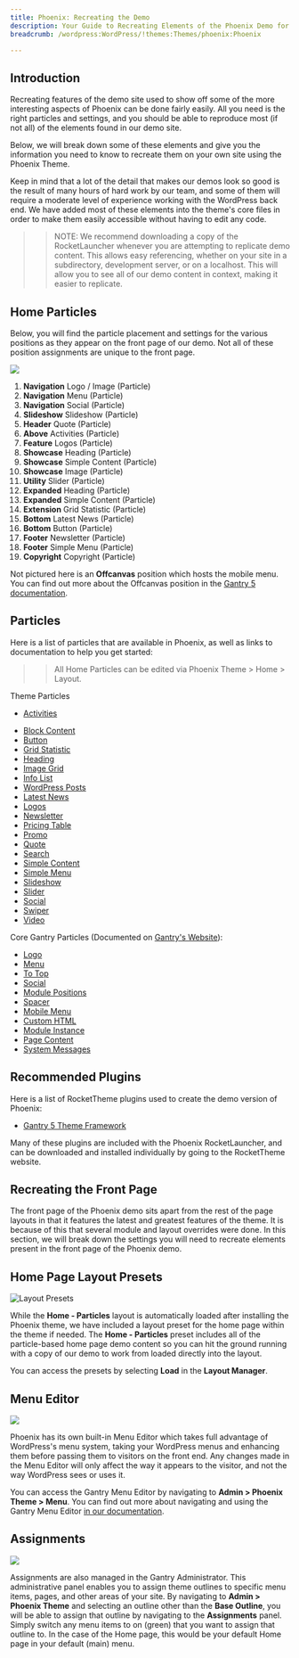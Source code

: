 ```yaml
---
title: Phoenix: Recreating the Demo
description: Your Guide to Recreating Elements of the Phoenix Demo for WordPress
breadcrumb: /wordpress:WordPress/!themes:Themes/phoenix:Phoenix

---
```


Introduction
-----

Recreating features of the demo site used to show off some of the more interesting aspects of Phoenix can be done fairly easily. All you need is the right particles and settings, and you should be able to reproduce most (if not all) of the elements found in our demo site.

Below, we will break down some of these elements and give you the information you need to know to recreate them on your own site using the Phoenix Theme.

Keep in mind that a lot of the detail that makes our demos look so good is the result of many hours of hard work by our team, and some of them will require a moderate level of experience working with the WordPress back end. We have added most of these elements into the theme's core files in order to make them easily accessible without having to edit any code.

>> NOTE: We recommend downloading a copy of the RocketLauncher whenever you are attempting to replicate demo content. This allows easy referencing, whether on your site in a subdirectory, development server, or on a localhost. This will allow you to see all of our demo content in context, making it easier to replicate.

Home Particles
-----

Below, you will find the particle placement and settings for the various positions as they appear on the front page of our demo. Not all of these position assignments are unique to the front page.

![](assets/phoenix2.jpg)

1. **Navigation** Logo / Image (Particle)
2. **Navigation** Menu (Particle)
3. **Navigation** Social (Particle)
4. **Slideshow** Slideshow (Particle)
5. **Header** Quote (Particle)
6. **Above** Activities (Particle)
7. **Feature** Logos (Particle)
8. **Showcase** Heading (Particle)
9. **Showcase** Simple Content (Particle)
10. **Showcase** Image (Particle)
11. **Utility** Slider (Particle)
12. **Expanded** Heading (Particle)
13. **Expanded** Simple Content (Particle)
14. **Extension** Grid Statistic (Particle)
15. **Bottom** Latest News (Particle)
16. **Bottom** Button (Particle)
17. **Footer** Newsletter (Particle)
18. **Footer** Simple Menu (Particle)
19. **Copyright** Copyright (Particle)

Not pictured here is an **Offcanvas** position which hosts the mobile menu. You can find out more about the Offcanvas position in the [Gantry 5 documentation](http://docs.gantry.org/gantry5/configure/layout-manager#offcanvas-section).

Particles
-----

Here is a list of particles that are available in Phoenix, as well as links to documentation to help you get started:

>> All Home Particles can be edited via Phoenix Theme > Home > Layout.

Theme Particles

- [Activities](particle_activities.md)
* [Block Content](particle_block.md)
* [Button](particle_button.md)
* [Grid Statistic](particle_grid.md)
* [Heading](particle_heading.md)
* [Image Grid](particle_image.md)
* [Info List](particle_info.md)
* [WordPress Posts](particle_wordpress.md)
* [Latest News](particle_latestnews.md)
* [Logos](particle_logos.md)
* [Newsletter](particle_newsletter.md)
* [Pricing Table](particle_pricing.md)
* [Promo](particle_promo.md)
* [Quote](particle_quote.md)
* [Search](particle_search.md)
* [Simple Content](particle_simple.md)
* [Simple Menu](particle_simplemenu.md)
* [Slideshow](particle_slideshow.md)
* [Slider](particle_slider.md)
* [Social](particle_social.md)
* [Swiper](particle_swiper.md)
* [Video](particle_video.md)

Core Gantry Particles (Documented on [Gantry's Website](http://gantry.org)):

* [Logo](http://docs.gantry.org/gantry5/particles/logo)
* [Menu](http://docs.gantry.org/gantry5/particles/menu-control)
* [To Top](http://docs.gantry.org/gantry5/particles/to-top)
* [Social](http://docs.gantry.org/gantry5/particles/social)
* [Module Positions](http://docs.gantry.org/gantry5/particles/position)
* [Spacer](http://docs.gantry.org/gantry5/particles/spacer)
* [Mobile Menu](http://docs.gantry.org/gantry5/particles/mobile-menu)
* [Custom HTML](http://docs.gantry.org/gantry5/particles/custom-html)
* [Module Instance](http://docs.gantry.org/gantry5/particles/module-instance)
* [Page Content](http://docs.gantry.org/gantry5/particles/page-content)
* [System Messages](http://docs.gantry.org/gantry5/particles/system-messages)

Recommended Plugins
-----

Here is a list of RocketTheme plugins used to create the demo version of Phoenix:

* [Gantry 5 Theme Framework](http://gantry.org/)

Many of these plugins are included with the Phoenix RocketLauncher, and can be downloaded and installed individually by going to the RocketTheme website.

Recreating the Front Page
-----

The front page of the Phoenix demo sits apart from the rest of the page layouts in that it features the latest and greatest features of the theme. It is because of this that several module and layout overrides were done. In this section, we will break down the settings you will need to recreate elements present in the front page of the Phoenix demo.

Home Page Layout Presets
-----

![Layout Presets](assets/layout_presets.png)

While the **Home - Particles** layout is automatically loaded after installing the Phoenix theme, we have included a layout preset for the home page within the theme if needed. The **Home - Particles** preset includes all of the particle-based home page demo content so you can hit the ground running with a copy of our demo to work from loaded directly into the layout.

You can access the presets by selecting **Load** in the **Layout Manager**.

Menu Editor
-----

![](assets/menu_1.png)


Phoenix has its own built-in Menu Editor which takes full advantage of WordPress's menu system, taking your WordPress menus and enhancing them before passing them to visitors on the front end. Any changes made in the Menu Editor will only affect the way it appears to the visitor, and not the way WordPress sees or uses it.

You can access the Gantry Menu Editor by navigating to **Admin > Phoenix Theme > Menu**. You can find out more about navigating and using the Gantry Menu Editor [in our documentation](http://docs.gantry.org/gantry5/configure/menu-editor).

Assignments
-----

![](assets/assignments_1.png)

Assignments are also managed in the Gantry Administrator. This administrative panel enables you to assign theme outlines to specific menu items, pages, and other areas of your site. By navigating to **Admin > Phoenix Theme** and selecting an outline other than the **Base Outline**, you will be able to assign that outline by navigating to the **Assignments** panel. Simply switch any menu items to on (green) that you want to assign that outline to. In the case of the Home page, this would be your default Home page in your default (main) menu.
